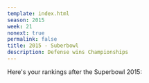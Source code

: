 ```yaml
---
template: index.html
season: 2015
week: 21
nonext: true
permalink: false
title: 2015 - Suberbowl
description: Defense wins Championships
---
```


Here's your rankings after the Superbowl 2015:
